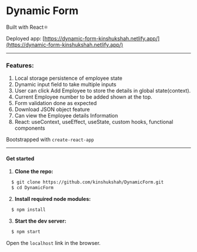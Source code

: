 # Dynamic Form
Built with React⚛

Deployed app: [https://dynamic-form-kinshukshah.netlify.app/](https://dynamic-form-kinshukshah.netlify.app/)    
    
---
### Features:
1. Local storage persistence of employee state
2. Dynamic input field to take multiple inputs
3. User can click Add Employee to store the details in global state(context).
4. Current Employee number to be added shown at the top.
5. Form validation done as expected
6. Download JSON object feature
7. Can view the Employee details Information
8. React: useContext, useEffect, useState, custom hooks, functional components


Bootstrapped with `create-react-app`

---
#### Get started

1. **Clone the repo:**
```bash
  $ git clone https://github.com/kinshukshah/DynamicForm.git
  $ cd DynamicForm
```
2. **Install required node modules:**
```bash
  $ npm install
```
3. **Start the dev server:**
```bash
  $ npm start
```
Open the `localhost` link in the browser.